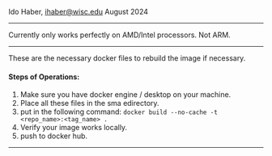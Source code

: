 
Ido Haber, ihaber@wisc.edu
August 2024

---

Currently only works perfectly on AMD/Intel processors. Not ARM.

---


These are the necessary docker files to rebuild the image if necessary.

#### Steps of Operations:

1. Make sure you have docker engine / desktop on your machine.
2. Place all these files in the sma edirectory.
3. put in the following command: `docker build --no-cache -t <repo_name>:<tag_name> .` 
4. Verify your image works locally.
5. push to docker hub.

---



